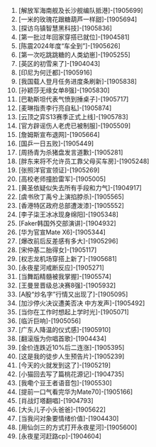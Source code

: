
1. [解放军海南舰及长沙舰编队抵港]-[1905699]
1. [一米的玫瑰花跟糖葫芦一样甜]-[1905694]
1. [探访乌镇智慧黑科技]-[1905836]
1. [第一批过年回家穿搭已就位]-[1904581]
1. [陈震2024年度“车全到”]-[1905626]
1. [第一次吃跳跳糖的人类幼崽]-[1905255]
1. [英区的初雪来了]-[1904043]
1. [印尼为何迁都]-[1905916]
1. [我国载人登月任务进度条刷新]-[1905838]
1. [孙颖莎无缘女单8强]-[1905830]
1. [巴勒斯坦代表气愤到捶桌子]-[1905717]
1. [麦琳指责李行亮自私]-[1905874]
1. [云顶之弈S13赛季正式上线]-[1905783]
1. [官方辟谣伤人老虎已被制服]-[1905509]
1. [詹姆斯宣布退网]-[1905664]
1. [国乒一日五败]-[1905449]
1. [周扬青为杀猪盘发言道歉]-[1905281]
1. [胖东来将不允许员工靠父母买车房]-[1905248]
1. [张照洋官宣领证]-[1905269]
1. [高校老师撞脸雷军]-[1905005]
1. [黄圣依疑似失去所有手段和力气]-[1904917]
1. [虞书欣丁禹兮上演掐脖杀]-[1905565]
1. [香港特区政府总部遭泼漆]-[1905552]
1. [李子柒王冰冰现身绵阳]-[1905348]
1. [Faker韩国外交部演讲]-[1904932]
1. [华为官宣Mate X6]-[1905344]
1. [爆改前后反差感有多大]-[1905296]
1. [宋仲基二胎得女]-[1905117]
1. [权志龙机场穿搭上新了]-[1905681]
1. [永夜星河戒断反应]-[1905271]
1. [当舞蹈精髓被我掌握]-[1905574]
1. [王曼昱晋级总决赛8强]-[1905932]
1. [A股“炒名字”行情又出现了]-[1905095]
1. [加沙停火决议遭美否决 中方发声]-[1905492]
1. [当你在工作时想起上学时光]-[1905071]
1. [临沂巨响]-[1905056]
1. [广东人降温的仪式感]-[1905910]
1. [翻滚版为你唱首歌]-[1904434]
1. [金价连跌近10%后二连涨]-[1905395]
1. [这是我的徒步人生预告片]-[1905239]
1. [今天的火就发到这了]-[1905219]
1. [小猫回去写了篇桃花源记]-[1904735]
1. [我嘞个豆王者语音包]-[1905530]
1. [提前一口气看完华为Mate70]-[1905166]
1. [肖战灯塔翻唱]-[1904793]
1. [大头儿子小头爸爸]-[1905622]
1. [当我问对象要情绪价值]-[1904430]
1. [用仙剑三的方式打开永夜星河]-[1905600]
1. [永夜星河赶路cp]-[1904604]